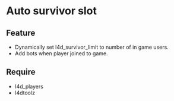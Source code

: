 # Auto survivor slot

## Feature

* Dynamically set l4d_survivor_limit to number of in game users.
* Add bots when player joined to game.

## Require

* l4d_players
* l4dtoolz